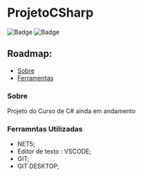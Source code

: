 # ProjetoCSharp 
![Badge](https://img.shields.io/badge/.NET5-WebApi-%237159c1?style=for-the-badge&logo=c-sharp&logoColor=green)
![Badge](	https://img.shields.io/badge/C%23-239120?style=for-the-badge&logo=c-sharp&logoColor=white)


## Roadmap:
 * [Sobre](#Sobre)
 * [Ferramentas](#ferramntas-utilizadas)    

### Sobre
Projeto do Curso de C# ainda em andamento

### Ferramntas Utilizadas
* NET5; 
* Editor de texto : VSCODE;
* GIT;
* GIT DESKTOP;
